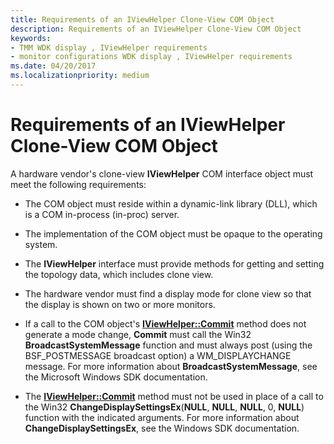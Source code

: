 ```yaml
---
title: Requirements of an IViewHelper Clone-View COM Object
description: Requirements of an IViewHelper Clone-View COM Object
keywords:
- TMM WDK display , IViewHelper requirements
- monitor configurations WDK display , IViewHelper requirements
ms.date: 04/20/2017
ms.localizationpriority: medium
---
```


# Requirements of an IViewHelper Clone-View COM Object

A hardware vendor's clone-view **IViewHelper** COM interface object must meet the following requirements:

* The COM object must reside within a dynamic-link library (DLL), which is a COM in-process (in-proc) server.

* The implementation of the COM object must be opaque to the operating system.

* The **IViewHelper** interface must provide methods for getting and setting the topology data, which includes clone view.

* The hardware vendor must find a display mode for clone view so that the display is shown on two or more monitors.

* If a call to the COM object's [**IViewHelper::Commit**](/previous-versions/windows/hardware/drivers/ff568167(v=vs.85)) method does not generate a mode change, **Commit** must call the Win32 **BroadcastSystemMessage** function and must always post (using the BSF_POSTMESSAGE broadcast option) a WM_DISPLAYCHANGE message. For more information about **BroadcastSystemMessage**, see the Microsoft Windows SDK documentation.

* The [**IViewHelper::Commit**](/previous-versions/windows/hardware/drivers/ff568167(v=vs.85)) method must not be used in place of a call to the Win32 **ChangeDisplaySettingsEx**(**NULL**, **NULL**, **NULL**, 0, **NULL**) function with the indicated arguments. For more information about **ChangeDisplaySettingsEx**, see the Windows SDK documentation.
